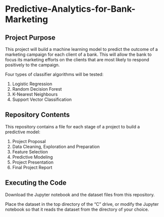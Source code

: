 # Predictive-Analytics-for-Bank-Marketing


## Project Purpose

This project will build a machine learning model to predict the outcome of a marketing campaign for each client of a bank. This will allow the bank to focus its marketing efforts on the clients that are most likely to respond positively to the campaign.

Four types of classifier algorithms will be tested:
1.	Logistic Regression
2.	Random Decision Forest
3.	K-Nearest Neighbours
4.	Support Vector Classification


## Repository Contents

This repository contains a file for each stage of a project to build a predictive model:
1.	Project Proposal
2.	Data Cleaning, Exploration and Preparation
3.	Feature Selection
4.	Predictive Modeling
5.	Project Presentation
6.	Final Project Report


## Executing the Code

Download the Jupyter notebook and the dataset files from this repository.

Place the dataset in the top directory of the “C” drive, or modify the Jupyter notebook so that it reads the dataset from the directory of your choice.
